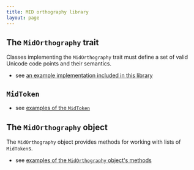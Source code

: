 ```yaml
---
title: MID orthography library
layout: page
---
```





## The `MidOrthography` trait

Classes implementing the `MidOrthography` trait must define a set of valid Unicode code points and their semantics.

- see [an example implementation included in this library](./latin23/)



## `MidToken`


- see [examples of the `MidToken`](./midtoken/)

## The `MidOrthography` object


The `MidOrthography` object provides methods for working with lists of `MidToken`s.

- see [examples of the `MidOrthography` object's methods](./midortho/)
